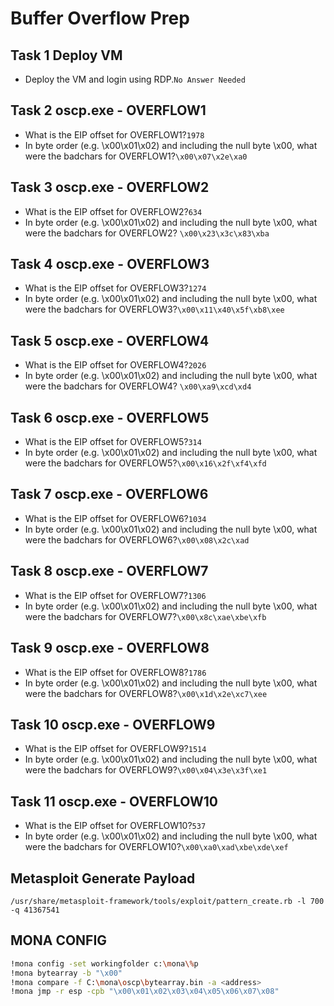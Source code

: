 # Buffer Overflow Prep

## Task 1  Deploy VM
+ Deploy the VM and login using RDP.`No Answer Needed`

## Task 2  oscp.exe - OVERFLOW1
+ What is the EIP offset for OVERFLOW1?`1978`
+ In byte order (e.g. \x00\x01\x02) and including the null byte \x00, what were the badchars for OVERFLOW1?`\x00\x07\x2e\xa0`

## Task 3  oscp.exe - OVERFLOW2
+ What is the EIP offset for OVERFLOW2?`634`
+ In byte order (e.g. \x00\x01\x02) and including the null byte \x00, what were the badchars for OVERFLOW2? `\x00\x23\x3c\x83\xba`

## Task 4  oscp.exe - OVERFLOW3 
+ What is the EIP offset for OVERFLOW3?`1274`
+ In byte order (e.g. \x00\x01\x02) and including the null byte \x00, what were the badchars for OVERFLOW3?`\x00\x11\x40\x5f\xb8\xee`

## Task 5  oscp.exe - OVERFLOW4
+ What is the EIP offset for OVERFLOW4?`2026`
+ In byte order (e.g. \x00\x01\x02) and including the null byte \x00, what were the badchars for OVERFLOW4? `\x00\xa9\xcd\xd4`

## Task 6  oscp.exe - OVERFLOW5
+ What is the EIP offset for OVERFLOW5?`314`
+ In byte order (e.g. \x00\x01\x02) and including the null byte \x00, what were the badchars for OVERFLOW5?`\x00\x16\x2f\xf4\xfd`

## Task 7  oscp.exe - OVERFLOW6
+ What is the EIP offset for OVERFLOW6?`1034`
+ In byte order (e.g. \x00\x01\x02) and including the null byte \x00, what were the badchars for OVERFLOW6?`\x00\x08\x2c\xad`

## Task 8  oscp.exe - OVERFLOW7
+ What is the EIP offset for OVERFLOW7?`1306`
+ In byte order (e.g. \x00\x01\x02) and including the null byte \x00, what were the badchars for OVERFLOW7?`\x00\x8c\xae\xbe\xfb`

## Task 9  oscp.exe - OVERFLOW8
+ What is the EIP offset for OVERFLOW8?`1786`
+ In byte order (e.g. \x00\x01\x02) and including the null byte \x00, what were the badchars for OVERFLOW8?`\x00\x1d\x2e\xc7\xee`

## Task 10  oscp.exe - OVERFLOW9
+ What is the EIP offset for OVERFLOW9?`1514`
+ In byte order (e.g. \x00\x01\x02) and including the null byte \x00, what were the badchars for OVERFLOW9?`\x00\x04\x3e\x3f\xe1`

## Task 11  oscp.exe - OVERFLOW10
+ What is the EIP offset for OVERFLOW10?`537`
+ In byte order (e.g. \x00\x01\x02) and including the null byte \x00, what were the badchars for OVERFLOW10?`\x00\xa0\xad\xbe\xde\xef`


## Metasploit Generate Payload 
`/usr/share/metasploit-framework/tools/exploit/pattern_create.rb -l 700 -q 41367541`

## MONA CONFIG 
```bash 
!mona config -set workingfolder c:\mona\%p
!mona bytearray -b "\x00"
!mona compare -f C:\mona\oscp\bytearray.bin -a <address>
!mona jmp -r esp -cpb "\x00\x01\x02\x03\x04\x05\x06\x07\x08"
```